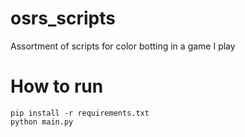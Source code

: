 # osrs_scripts
Assortment of scripts for color botting in a game I play

# How to run
```
pip install -r requirements.txt
python main.py
```
